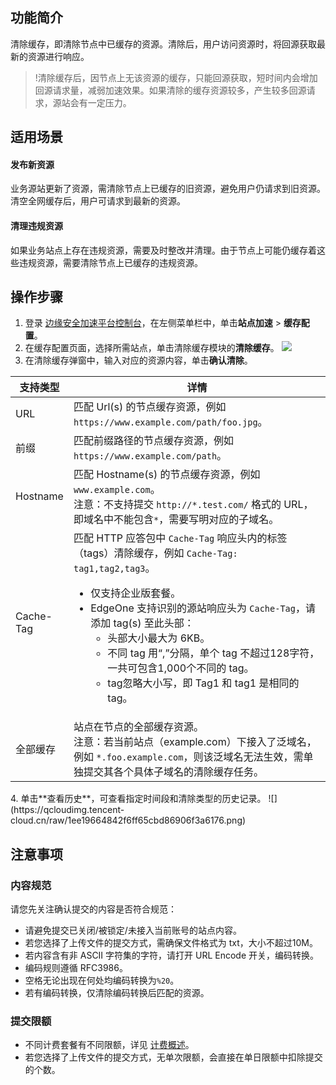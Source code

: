 ## 功能简介
清除缓存，即清除节点中已缓存的资源。清除后，用户访问资源时，将回源获取最新的资源进行响应。
>!清除缓存后，因节点上无该资源的缓存，只能回源获取，短时间内会增加回源请求量，减弱加速效果。如果清除的缓存资源较多，产生较多回源请求，源站会有一定压力。


## 适用场景
#### 发布新资源
业务源站更新了资源，需清除节点上已缓存的旧资源，避免用户仍请求到旧资源。清空全网缓存后，用户可请求到最新的资源。

#### 清理违规资源
如果业务站点上存在违规资源，需要及时整改并清理。由于节点上可能仍缓存着这些违规资源，需要清除节点上已缓存的违规资源。

## 操作步骤
1. 登录 [边缘安全加速平台控制台](https://console.cloud.tencent.com/edgeone)，在左侧菜单栏中，单击**站点加速** > **缓存配置**。
3. 在缓存配置页面，选择所需站点，单击清除缓存模块的**清除缓存**。
![](https://qcloudimg.tencent-cloud.cn/raw/2475af83136271886ce2f75e2056111b.png)
3. 在清除缓存弹窗中，输入对应的资源内容，单击**确认清除**。
<table>
<thead>
<tr>
<th width="15%">支持类型</th>
<th width="85%">详情</th>
</tr>
</thead>
<tbody><tr>
<td>URL</td>
<td>匹配 Url(s) 的节点缓存资源，例如 <code>https://www.example.com/path/foo.jpg</code>。</td>
</tr>
<tr>
<td>前缀</td>
<td>匹配前缀路径的节点缓存资源，例如 <code>https://www.example.com/path</code>。</td>
</tr>
<tr>
<td>Hostname</td>
<td>匹配 Hostname(s) 的节点缓存资源，例如 <code>www.example.com</code>。<br>注意：不支持提交 <code>http://*.test.com/</code> 格式的 URL，即域名中不能包含<code>*</code>，需要写明对应的子域名。</td>
</tr>
<tr>
<td>Cache-Tag</td>
<td>匹配 HTTP 应答包中 <code>Cache-Tag</code> 响应头内的标签（tags）清除缓存，例如 <code>Cache-Tag: tag1,tag2,tag3</code>。<ul><li>仅支持企业版套餐。</li><li> EdgeOne 支持识别的源站响应头为 <code>Cache-Tag</code>，请添加 tag(s) 至此头部：<ul><li>头部大小最大为 6KB。</li><li> 不同 tag 用“,”分隔，单个 tag 不超过128字符，一共可包含1,000个不同的 tag。</li><li>tag忽略大小写，即 Tag1 和 tag1 是相同的 tag。</li></td>
</tr>
<tr>
<td>全部缓存</td>
<td>站点在节点的全部缓存资源。<br>注意：若当前站点（example.com）下接入了泛域名，例如 <code>*.foo.example.com</code>，则该泛域名无法生效，需单独提交其各个具体子域名的清除缓存任务。</td>
</tr>
</tbody></table>
4. 单击**查看历史**，可查看指定时间段和清除类型的历史记录。
![](https://qcloudimg.tencent-cloud.cn/raw/1ee19664842f6ff65cbd86906f3a6176.png)


## 注意事项
### 内容规范
请您先关注确认提交的内容是否符合规范：
- 请避免提交已关闭/被锁定/未接入当前账号的站点内容。
- 若您选择了上传文件的提交方式，需确保文件格式为 txt，大小不超过10M。
- 若内容含有非 ASCII 字符集的字符，请打开 URL Encode 开关，编码转换。
 - 编码规则遵循 RFC3986。
 - 空格无论出现在何处均编码转换为`%20`。
 - 若有编码转换，仅清除编码转换后匹配的资源。

### 提交限额
- 不同计费套餐有不同限额，详见 [计费概述](https://cloud.tencent.com/document/product/1552/77380)。
- 若您选择了上传文件的提交方式，无单次限额，会直接在单日限额中扣除提交的个数。
